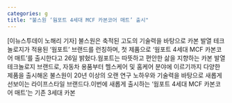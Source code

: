 ```yaml
---
categories: g
title: "불스원 ‘웜포트 4세대 MCF 카본코어 매트’ 출시"
---
```

[이뉴스투데이 노해리 기자] 불스원은 축적된 고도의 기술력을 바탕으로 카본 발열 테크놀로지가 적용된 ‘웜포트’ 브랜드를 런칭하며, 첫 제품으로 ‘웜포트 4세대 MCF 카본코어 매트’를 출시한다고 26일 밝혔다.웜포트는 따뜻하고 편안한 삶을 지향하는 카본 발열 테크놀로지 브랜드로, 자동차 용품부터 헬스케어 및 홈케어 분야에 이르기까지 다양한 제품을 출시해온 불스원이 20년 이상의 오랜 연구 노하우와 기술력을 바탕으로 새롭게 선보이는 라이프스타일 브랜드다.이번에 새롭게 출시하는 ‘웜포트 4세대 MCF 카본코어 매트’는 기존 3세대 카본